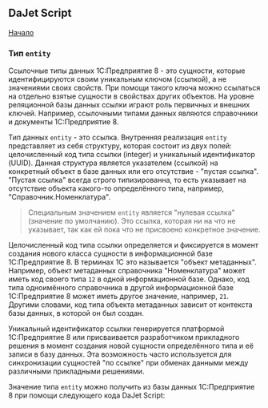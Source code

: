 ## DaJet Script

[Начало](https://github.com/zhichkin/dajet/tree/main/doc/dajet-script/README.md)

### Тип ```entity```

Ссылочные типы данных 1С:Предприятие 8 - это сущности, которые идентифицируются своим уникальным ключом (ссылкой), а не значениями своих свойств. При помощи такого ключа можно ссылаться на отдельно взятые сущности в свойствах других объектов. На уровне реляционной базы данных ссылки играют роль первичных и внешних ключей. Например, ссылочными типами данных являются справочники и документы 1С:Предприятие 8.

Тип данных ```entity``` - это ссылка. Внутренняя реализация ```entity``` представляет из себя структуру, которая состоит из двух полей: целочисленный код типа ссылки (integer) и уникальный идентификатор (UUID). Данная структура является указателем (ссылкой) на конкретный объект в базе данных или его отсутствие - "пустая ссылка". "Пустая ссылка" всегда строго типизированна, то есть указывает на отсутствие объекта какого-то определённого типа, например, "Справочник.Номенклатура".

> Специальным значением ```entity``` является "нулевая ссылка" (значение по умолчанию). Это ссылка, которая ни на что не указывает, так как ей пока что не присвоено конкретное значение.

Целочисленный код типа ссылки определяется и фиксируется в момент создания нового класса сущности в информационной базе 1С:Предприятие 8. В терминах 1С это называется "объект метаданных". Например, объект метаданных справочника "Номенклатура" может иметь код своего типа ```12``` в одной информационной базе. Однако, код типа одноимённого справочника в другой информационной базе 1С:Предприятие 8 может иметь другое значение, например, ```21```. Другими словами, код типа объекта метаданных зависит от контекста базы данных, в которой он был создан.

Уникальный идентификатор ссылки генерируется платформой 1С:Предприятие 8 или присваивается разработчиком прикладного решения в момент создания новой сущности определённого типа и её записи в базу данных. Эта возможность часто используется для синхронизации сущностей "по ссылке" при обменах данными между различными прикладными решениями.

Значение типа ```entity``` можно получить из базы данных 1С:Предприятие 8 при помощи следующего кода DaJet Script:

```TSQL

```
